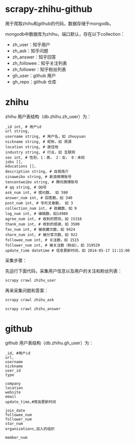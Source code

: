 scrapy-zhihu-github
===================

用于爬取zhihu和github的代码，数据存储于mongodb。

mongodb中数据库为zhihu，端口默认，存在以下collection：

 - zh_user：知乎用户
 - zh_ask：知乎问题
 - zh_answer：知乎回答
 - zh_followee：知乎关注列表
 - zh_follower：知乎粉丝列表
 - gh_user：github 用户
 - gh_repo：github 仓库


# zhihu

zhihu 用户表结构（db.zhihu.zh_user）为：

```
_id int, # 用户id
url string,
username string, # 用户名，如 zhouyuan
nickname string, # 昵称，如 周源
location string, # 居住地
industry string, # 行业，如 互联网
sex int, # 性别，1：男， 2：女， 0：未知
jobs [],
educations [],
description string, # 自我简介
sinaweibo string, # 新浪微博账号
tencentweibo string, # 腾讯微博账号
# qq string, # QQ号
ask_num int, # 提问数， 如 590
answer_num int, # 回答数，如 340
post_num int, # 专栏文章数， 如 3
collection_num int, # 收藏数，如 9
log_num int, # 编辑数，如14980
agree_num int, # 收到的赞同，如 15316
thank_num int, # 收到的感谢，如 3500
fav_num int, # 被收藏次数，如 9424
share_num int, # 被分享次数，如 922
followee_num int, # 关注数，如 1515
follower_num int, # 被关注数（粉丝），如 319529
update_time datetime # 信息更新时间，如 2014-05-17 11:15:00
```

采集步骤：

先运行下面代码，采集用户信息以及用户的关注和粉丝列表：

```python
scrapy crawl zhihu_user
```

再来采集问题和答案：

```python
scrapy crawl zhihu_ask

scrapy crawl zhihu_answer
```



# github

github 用户表结构（db.zhihu.gh_user）为：

```
_id, #用户id
url,
username 
nickname 
user_id 
type 

company 
location 
website 
email 
update_time,#爬虫更新时间

join_date 
followee_num 
follower_num 
star_num 
organizations,加入的组织

member_num
```